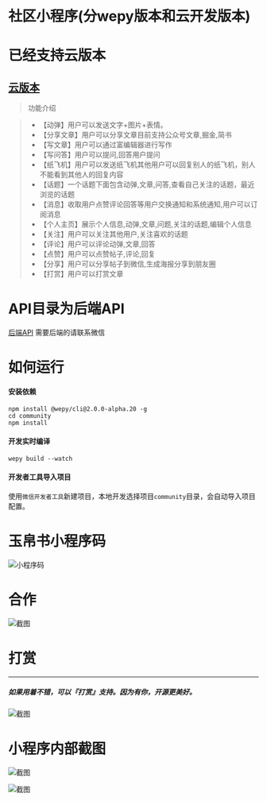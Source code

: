 # 社区小程序(分wepy版本和云开发版本)

# 已经支持云版本
[云版本](https://github.com/liubin1592/community/tree/master/miniprogram-cloud)
---
> 功能介绍

> + 【动弹】用户可以发送文字+图片+表情。
> + 【分享文章】用户可以分享文章目前支持公众号文章,掘金,简书
> + 【写文章】用户可以通过富编辑器进行写作
> + 【写问答】用户可以提问,回答用户提问
> + 【纸飞机】用户可以发送纸飞机其他用户可以回复别人的纸飞机，别人不能看到其他人的回复内容
> + 【话题】一个话题下面包含动弹,文章,问答,查看自己关注的话题，最近浏览的话题
> + 【消息】收取用户点赞评论回答等用户交换通知和系统通知,用户可以订阅消息
> + 【个人主页】展示个人信息,动弹,文章,问题,关注的话题,编辑个人信息
> + 【关注】用户可以关注其他用户,关注喜欢的话题
> + 【评论】用户可以评论动弹,文章,回答
> + 【点赞】用户可以点赞帖子,评论,回复
> + 【分享】用户可以分享帖子到微信,生成海报分享到朋友圈
> + 【打赏】用户可以打赏文章

# API目录为后端API
[后端API](https://github.com/liubin1592/community/tree/master/api)
需要后端的请联系微信

# 如何运行

#### 安装依赖

```console
npm install @wepy/cli@2.0.0-alpha.20 -g
cd community
npm install
```

#### 开发实时编译

```console
wepy build --watch
```

#### 开发者工具导入项目

使用`微信开发者工具`新建项目，本地开发选择项目`community`目录，会自动导入项目配置。

# 玉帛书小程序码

![小程序码](https://www.wutuobangxinyougou.com/images/qr.jpg)


# 合作

![截图](https://www.wutuobangxinyougou.com/images/user.png)

# 打赏
---
##### 如果用着不错，可以『打赏』支持。因为有你，开源更美好。

![截图](https://www.wutuobangxinyougou.com/pay1.png)

# 小程序内部截图

![截图](https://www.wutuobangxinyougou.com/images/screenshot_2.jpg)

![截图](https://www.wutuobangxinyougou.com/images/screenshot_1.jpg)
